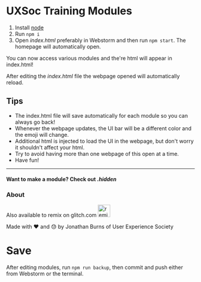 # UXSoc Training Modules

1. Install [node](https://nodejs.org/en/)
1. Run `npm i`
1. Open *index.html*  preferably in Webstorm and then run `npm start`. The homepage will automatically open.

You can now access various modules and the're html will appear in index.html!

After editing the *index.html* file the webpage opened will automatically reload.

## Tips

- The index.html file will save automatically for each module so you can always go back!
- Whenever the webpage updates, the UI bar will be a different color and the emoji will change.
- Additional html is injected to load the UI in the webpage, but don't worry it shouldn't affect your html.
- Try to avoid having more than one webpage of this open at a time.
- Have fun!

---
#### Want to make a module? Check out *.hidden*

### About 
Also available to remix on glitch.com <!-- Remix Button -->
                                      <a href="https://glitch.com/edit/#!/remix/petite-rattlesnake">
                                        <img src="https://cdn.glitch.com/2bdfb3f8-05ef-4035-a06e-2043962a3a13%2Fremix%402x.png?1513093958726" alt="remix button" aria-label="remix" height="33">
                                      </a>

Made with :heart: and :sweat: by Jonathan Burns of User Experience Society 

# Save
After editing modules, run `npm run backup`, then commit and push either from Webstorm or the terminal.
